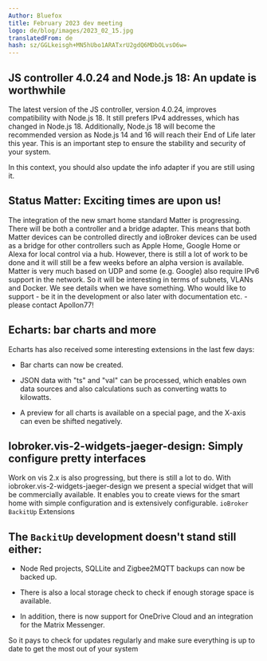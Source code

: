 ```yaml
---
Author: Bluefox
title: February 2023 dev meeting
logo: de/blog/images/2023_02_15.jpg
translatedFrom: de
hash: sz/GGLkeisgh+MN5hUbo1ARATxrU2gdQ6MDbOLvsO6w=
---
```

## JS controller 4.0.24 and Node.js 18: An update is worthwhile
<!-- SOURCE: 909729 ## JS controller 4.0.24 and Node.js 18: An update is worthwhile -->
The latest version of the JS controller, version 4.0.24, improves compatibility with Node.js 18. It still prefers IPv4 addresses, which has changed in Node.js 18. Additionally, Node.js 18 will become the recommended version as Node.js 14 and 16 will reach their End of Life later this year. This is an important step to ensure the stability and security of your system.
<!-- SOURCE: 584823 The latest version of the JS controller, version 4.0.24, improves compatibility with Node.js 18. It still prefers IPv4 addresses, which has changed in Node.js 18. Additionally, Node.js 18 will become the recommended version as Node.js 14 and 16 will reach their End of Life later this year. This is an important step to ensure the stability and security of your system. -->

In this context, you should also update the info adapter if you are still using it.
<!-- SOURCE: 552912 In this context, you should also update the info adapter if you are still using it. -->

## Status Matter: Exciting times are upon us!
<!-- SOURCE: 391572 ## Status Matter: Exciting times are upon us! -->
The integration of the new smart home standard Matter is progressing. There will be both a controller and a bridge adapter. This means that both Matter devices can be controlled directly and ioBroker devices can be used as a bridge for other controllers such as Apple Home, Google Home or Alexa for local control via a hub. However, there is still a lot of work to be done and it will still be a few weeks before an alpha version is available. Matter is very much based on UDP and some (e.g. Google) also require IPv6 support in the network. So it will be interesting in terms of subnets, VLANs and Docker. We see details when we have something. Who would like to support - be it in the development or also later with documentation etc. - please contact Apollon77!
<!-- SOURCE: 214409 The integration of the new smart home standard Matter is progressing. There will be both a controller and a bridge adapter. This means that both Matter devices can be controlled directly and ioBroker devices can be used as a bridge for other controllers such as Apple Home, Google Home or Alexa for local control via a hub. However, there is still a lot of work to be done and it will still be a few weeks before an alpha version is available. Matter is very much based on UDP and some (e.g. Google) also require IPv6 support in the network. So it will be interesting in terms of subnets, VLANs and Docker. We see details when we have something. Who would like to support - be it in the development or also later with documentation etc. - please contact Apollon77! -->

## Echarts: bar charts and more
<!-- SOURCE: 202863 ## Echarts: bar charts and more -->
Echarts has also received some interesting extensions in the last few days:
<!-- SOURCE: 476449 Echarts has also received some interesting extensions in the last few days: -->

- Bar charts can now be created.
<!-- SOURCE: 625848 - Bar charts can now be created. -->
- JSON data with "ts" and "val" can be processed, which enables own data sources and also calculations such as converting watts to kilowatts.
<!-- SOURCE: 793104 - JSON data with "ts" and "val" can be processed, which enables own data sources and also calculations such as converting watts to kilowatts. -->
- A preview for all charts is available on a special page, and the X-axis can even be shifted negatively.
<!-- SOURCE: 145190 - A preview for all charts is available on a special page, and the X-axis can even be shifted negatively. -->

## Iobroker.vis-2-widgets-jaeger-design: Simply configure pretty interfaces
<!-- SOURCE: 74360 ## Iobroker.vis-2-widgets-jaeger-design: Einfach hübsche Oberflächen konfigurieren -->
Work on vis 2.x is also progressing, but there is still a lot to do. With iobroker.vis-2-widgets-jaeger-design we present a special widget that will be commercially available. It enables you to create views for the smart home with simple configuration and is extensively configurable.
`ioBroker BackitUp` Extensions
<!-- SOURCE: 700450 Work on vis 2.x is also progressing, but there is still a lot to do. With iobroker.vis-2-widgets-jaeger-design we present a special widget that will be commercially available. It enables you to create views for the smart home with simple configuration and is extensively configurable.
§§SSSSS_0§§ Extensions -->

## The `BackitUp` development doesn't stand still either:
<!-- SOURCE: 999597 ## Auch die §§SSSSS_0§§-Entwicklung steht nicht still: -->
- Node Red projects, SQLLite and Zigbee2MQTT backups can now be backed up.
<!-- SOURCE: 208290 - Node Red projects, SQLLite and Zigbee2MQTT backups can now be backed up. -->
- There is also a local storage check to check if enough storage space is available.
<!-- SOURCE: 597961 - There is also a local storage check to check if enough storage space is available. -->
- In addition, there is now support for OneDrive Cloud and an integration for the Matrix Messenger.
<!-- SOURCE: 948083 - In addition, there is now support for OneDrive Cloud and an integration for the Matrix Messenger. -->

So it pays to check for updates regularly and make sure everything is up to date to get the most out of your system
<!-- SOURCE: 289413 So it pays to check for updates regularly and make sure everything is up to date to get the most out of your system -->